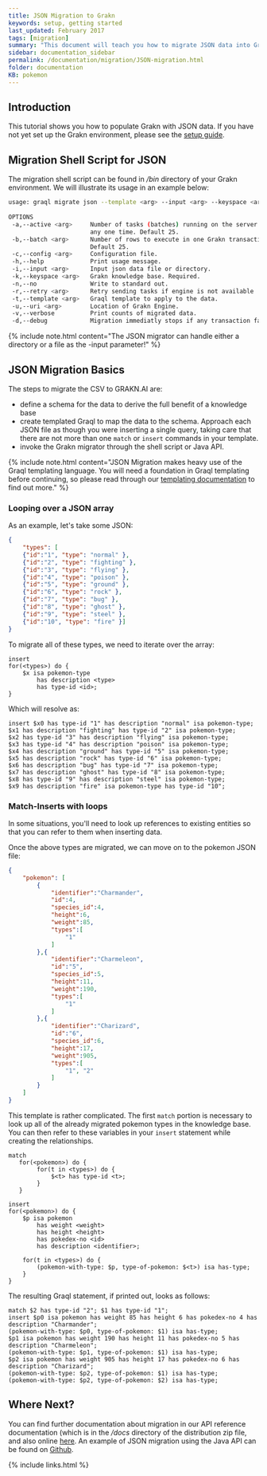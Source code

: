 ```yaml
---
title: JSON Migration to Grakn
keywords: setup, getting started
last_updated: February 2017
tags: [migration]
summary: "This document will teach you how to migrate JSON data into Grakn."
sidebar: documentation_sidebar
permalink: /documentation/migration/JSON-migration.html
folder: documentation
KB: pokemon
---
```


## Introduction
This tutorial shows you how to populate Grakn with JSON data. If you have not yet set up the Grakn environment, please see the [setup guide](../get-started/setup-guide.html).

## Migration Shell Script for JSON
The migration shell script can be found in */bin* directory of your Grakn environment. We will illustrate its usage in an example below:

```bash
usage: graql migrate json --template <arg> --input <arg> --keyspace <arg> [--help] [--no] [--batch <arg>] [--active <arg>] [--uri <arg>] [--retry <arg>] [--verbose]
 
OPTIONS
 -a,--active <arg>     Number of tasks (batches) running on the server at
                       any one time. Default 25.
 -b,--batch <arg>      Number of rows to execute in one Grakn transaction.
                       Default 25.
 -c,--config <arg>     Configuration file.
 -h,--help             Print usage message.
 -i,--input <arg>      Input json data file or directory.
 -k,--keyspace <arg>   Grakn knowledge base. Required.
 -n,--no               Write to standard out.
 -r,--retry <arg>      Retry sending tasks if engine is not available
 -t,--template <arg>   Graql template to apply to the data.
 -u,--uri <arg>        Location of Grakn Engine.
 -v,--verbose          Print counts of migrated data.
 -d,--debug            Migration immediatly stops if any transaction fails
```

{% include note.html content="The JSON migrator can handle either a directory or a file as the -input parameter!" %}

## JSON Migration Basics

The steps to migrate the CSV to GRAKN.AI are:

* define a schema for the data to derive the full benefit of a knowledge base
* create templated Graql to map the data to the schema. Approach each JSON file as though you were inserting a single query, taking care that there are not more than one `match` or `insert` commands in your template. 
* invoke the Grakn migrator through the shell script or Java API. 

{% include note.html content="JSON Migration makes heavy use of the Graql templating language. You will need a foundation in Graql templating before continuing, so please read through our [templating documentation](../graql/graql-templating.html) to find out more." %}

### Looping over a JSON array   

As an example, let's take some JSON:

<!-- TODO: Change this from pokemon examples -->
```json
{
    "types": [
    {"id":"1", "type": "normal" },
    {"id":"2", "type": "fighting" },
    {"id":"3", "type": "flying" },
    {"id":"4", "type": "poison" },
    {"id":"5", "type": "ground" },
    {"id":"6", "type": "rock" },
    {"id":"7", "type": "bug" },
    {"id":"8", "type": "ghost" },
    {"id":"9", "type": "steel" },
    {"id":"10", "type": "fire" }]
}
```

To migrate all of these types, we need to iterate over the array:    

```graql-template
insert
for(<types>) do {
    $x isa pokemon-type
        has description <type>
        has type-id <id>;
}
```

Which will resolve as:    

```graql
insert $x0 has type-id "1" has description "normal" isa pokemon-type;
$x1 has description "fighting" has type-id "2" isa pokemon-type;
$x2 has type-id "3" has description "flying" isa pokemon-type;
$x3 has type-id "4" has description "poison" isa pokemon-type;
$x4 has description "ground" has type-id "5" isa pokemon-type;
$x5 has description "rock" has type-id "6" isa pokemon-type;
$x6 has description "bug" has type-id "7" isa pokemon-type;
$x7 has description "ghost" has type-id "8" isa pokemon-type;
$x8 has type-id "9" has description "steel" isa pokemon-type;
$x9 has description "fire" isa pokemon-type has type-id "10";
```

### Match-Inserts with loops   

In some situations, you'll need to look up references to existing entities so that you can refer to them when inserting data. 

Once the above types are migrated, we can move on to the pokemon JSON file:   

```json
{
    "pokemon": [
        {
            "identifier":"Charmander",
            "id":4,
            "species_id":4,
            "height":6,
            "weight":85,
            "types":[
                "1"
            ]
        },{
            "identifier":"Charmeleon",
            "id":"5",
            "species_id":5,
            "height":11,
            "weight":190,
            "types":[
                "1"
            ]
        },{
            "identifier":"Charizard",
            "id":"6",
            "species_id":6,
            "height":17,
            "weight":905,
            "types":[
                "1", "2"
            ]
        }
    ]
}
```

This template is rather complicated. The first `match` portion is necessary to look up all of the already migrated pokemon types in the knowledge base. You can then refer to these variables in your `insert` statement while creating the relationships.   

```graql-template
match
   for(<pokemon>) do {
        for(t in <types>) do {
            $<t> has type-id <t>;
        }
   }

insert
for(<pokemon>) do {
    $p isa pokemon
        has weight <weight>
        has height <height>
        has pokedex-no <id>
        has description <identifier>;

    for(t in <types>) do {
        (pokemon-with-type: $p, type-of-pokemon: $<t>) isa has-type;
    }
}
```

The resulting Graql statement, if printed out, looks as follows:

```graql
match $2 has type-id "2"; $1 has type-id "1";
insert $p0 isa pokemon has weight 85 has height 6 has pokedex-no 4 has description "Charmander";
(pokemon-with-type: $p0, type-of-pokemon: $1) isa has-type;
$p1 isa pokemon has weight 190 has height 11 has pokedex-no 5 has description "Charmeleon";
(pokemon-with-type: $p1, type-of-pokemon: $1) isa has-type;
$p2 isa pokemon has weight 905 has height 17 has pokedex-no 6 has description "Charizard";
(pokemon-with-type: $p2, type-of-pokemon: $1) isa has-type;
(pokemon-with-type: $p2, type-of-pokemon: $2) isa has-type;
```

## Where Next?
You can find further documentation about migration in our API reference documentation (which is in the */docs* directory of the distribution zip file, and also online [here](https://grakn.ai/javadocs.html). An example of JSON migration using the Java API can be found on [Github](https://github.com/graknlabs/sample-projects/tree/master/example-json-migration-giphy).

{% include links.html %}
